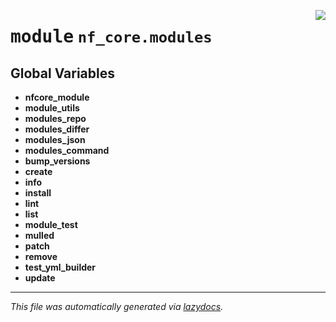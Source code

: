 <!-- markdownlint-disable -->

<a href="../../../../../../tools/nf_core/modules/__init__.py#L0"><img align="right" style="float:right;" src="https://img.shields.io/badge/-source-cccccc?style=flat-square"></a>

# <kbd>module</kbd> `nf_core.modules`

## **Global Variables**

- **nfcore_module**
- **module_utils**
- **modules_repo**
- **modules_differ**
- **modules_json**
- **modules_command**
- **bump_versions**
- **create**
- **info**
- **install**
- **lint**
- **list**
- **module_test**
- **mulled**
- **patch**
- **remove**
- **test_yml_builder**
- **update**

---

_This file was automatically generated via [lazydocs](https://github.com/ml-tooling/lazydocs)._
